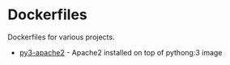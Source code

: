 # Dockerfiles

Dockerfiles for various projects.

* [py3-apache2](./py3-apache2) - Apache2 installed on top of pythong:3 image